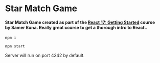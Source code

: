# Star Match Game

#### Star Match Game created as part of the [React 17: Getting Started](https://app.pluralsight.com/profile/author/samer-buna) course by Samer Buna. Really great course to get a thorough intro to React..

```
npm i
```

```
npm start
```

Server will run on port 4242 by default.
